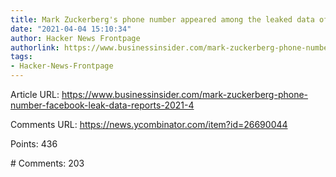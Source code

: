 ```yaml
---
title: Mark Zuckerberg's phone number appeared among the leaked data of Facebook users
date: "2021-04-04 15:10:34"
author: Hacker News Frontpage
authorlink: https://www.businessinsider.com/mark-zuckerberg-phone-number-facebook-leak-data-reports-2021-4
tags:
- Hacker-News-Frontpage
---
```


<p>Article URL: <a href="https://www.businessinsider.com/mark-zuckerberg-phone-number-facebook-leak-data-reports-2021-4">https://www.businessinsider.com/mark-zuckerberg-phone-number-facebook-leak-data-reports-2021-4</a></p>
<p>Comments URL: <a href="https://news.ycombinator.com/item?id=26690044">https://news.ycombinator.com/item?id=26690044</a></p>
<p>Points: 436</p>
<p># Comments: 203</p>
